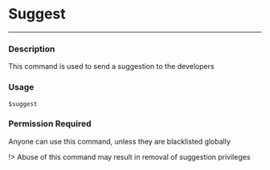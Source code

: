 # Suggest
---
### Description
This command is used to send a suggestion to the developers
### Usage
```
$suggest
```
### Permission Required
Anyone can use this command, unless they are blacklisted globally

!> Abuse of this command may result in removal of suggestion privileges

